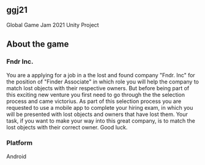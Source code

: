 ## ggj21
Global Game Jam 2021 Unity Project


## About the game
### Fndr Inc.
You are a applying for a job in a the lost and found company "Fndr. Inc" for the position of "Finder Associate" in which role you will help the company to match lost objects with their respective owners. But before being part of this exciting new venture you first need to go through the the selection process and came victorius. As part of this selection process you are requested to use a mobile app to complete your hiring exam, in which you will be presented with lost objects and owners that have lost them. Your task, if you want to make your way into this great company, is to match the lost objects with their correct owner. Good luck.

### Platform
Android
